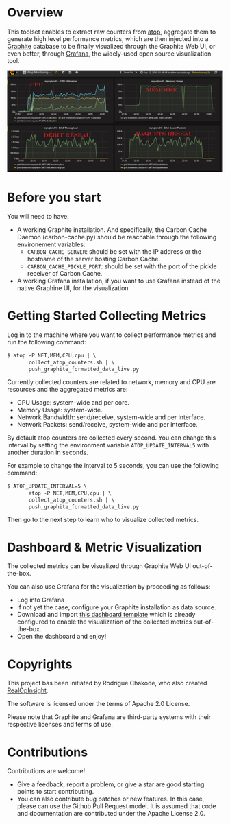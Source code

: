 # Overview
This toolset enables to extract raw counters from [atop](http://www.atoptool.nl/), 
aggregate them to generate high level performance metrics, which are then injected into a [Graphite](https://graphiteapp.org/) database 
to be finally visualized through the Graphite Web UI, or even better, through [Grafana](http://grafana.org/), the widely-used  open source visualization tool.

![](./atop-grafana-dashboard.png)

# Before you start
You will need to have:
* A working Graphite installation.
  And specifically, the Carbon Cache Daemon (carbon-cache.py) should be reachable through the following environement variables:
  * `CARBON_CACHE_SERVER`: should be set with the IP address or the hostname of the server hosting Carbon Cache.
  * `CARBON_CACHE_PICKLE_PORT`: should be set with the port of the pickle receiver of Carbon Cache.
* A working Grafana installation, if you want to use Grafana instead of the native Graphine UI, for the visualization

# Getting Started Collecting Metrics
Log in to the machine where you want to collect performance metrics and run the following command:
```
$ atop -P NET,MEM,CPU,cpu | \
       collect_atop_counters.sh | \
       push_graphite_formatted_data_live.py
```

Currently collected counters are related to network, memory and CPU are resources and the aggregated metrics are:
* CPU Usage: system-wide and per core.
* Memory Usage: system-wide.
* Network Bandwidth: send/receive, system-wide and per interface.  
* Network Packets: send/receive, system-wide and per interface. 

By default atop counters are collected every second.
You can change this interval by setting the environment variable ` ATOP_UPDATE_INTERVAL5 ` with another duration in seconds. 

For example to change the interval to 5 seconds, you can use the following command:
```
$ ATOP_UPDATE_INTERVAL=5 \
       atop -P NET,MEM,CPU,cpu | \
       collect_atop_counters.sh | \
       push_graphite_formatted_data_live.py
```

Then go to the next step to learn who to visualize collected metrics.

# Dashboard & Metric Visualization
The collected metrics can be visualized through Graphite Web UI out-of-the-box. 

You can also use Grafana for the visualization by proceeding as follows:
* Log into Grafana
* If not yet the case, configure your Graphite installation as data source.
* Download and import [this dashboard template](https://grafana.com/dashboards/465) which is already configured to enable the visualization of the collected metrics out-of-the-box.
* Open the dashboard and enjoy!

# Copyrights
This project bas been initiated by Rodrigue Chakode, who also created [RealOpInsight](http://realopinsight.com).

The software is licensed under the terms of Apache 2.0 License.

Please note that Graphite and Grafana are third-party systems with their respective licenses and terms of use.

# Contributions
Contributions are welcome!
* Give a feedback, report a problem, or give a star are good starting points to start contributing. 
* You can also contribute bug patches or new features. In this case, please can use the Github Pull Request model. It is assumed that code and documentation are contributed under the Apache License 2.0.
